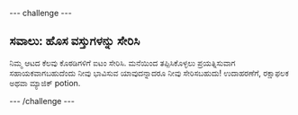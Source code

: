 --- challenge ---

## ಸವಾಲು: ಹೊಸ ವಸ್ತುಗಳನ್ನು ಸೇರಿಸಿ

ನಿಮ್ಮ ಆಟದ ಕೆಲವು ಕೊಠಡಿಗಳಿಗೆ ಐಟಂ ಸೇರಿಸಿ. ಮನೆಯಿಂದ ತಪ್ಪಿಸಿಕೊಳ್ಳಲು ಪ್ರಯತ್ನಿಸುವಾಗ ಸಹಾಯಕವಾಗಬಹುದೆಂದು ನೀವು ಭಾವಿಸುವ ಯಾವುದನ್ನಾದರೂ ನೀವು ಸೇರಿಸಬಹುದು! ಉದಾಹರಣೆಗೆ, ರಕ್ಷಾಫಲಕ ಅಥವಾ ಮ್ಯಾಜಿಕ್ potion.

--- /challenge ---